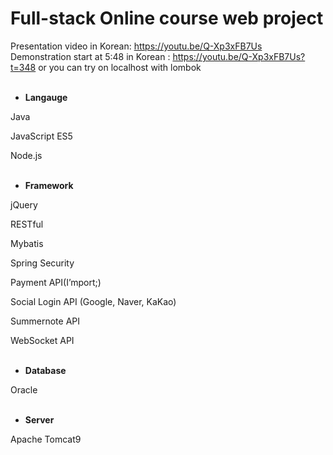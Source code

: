 # Full-stack Online course web project

Presentation video in Korean: https://youtu.be/Q-Xp3xFB7Us  
Demonstration start at 5:48 in Korean : https://youtu.be/Q-Xp3xFB7Us?t=348
or you can try on localhost with lombok
<br />
<br />
- **Langauge**

Java

JavaScript ES5

Node.js
<br />
<br />
- **Framework**

jQuery

RESTful

Mybatis

Spring Security

Payment API(I’mport;)

Social Login API (Google, Naver, KaKao)

Summernote API

WebSocket API
<br />
<br />
- **Database**

Oracle
<br />
<br />
- **Server**

Apache Tomcat9
